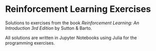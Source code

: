 # Reinforcement Learning Exercises

Solutions to exercises from the book *Reinforcement Learning: An Introduction 3rd Edition* by Sutton & Barto.

All solutions are written in Jupyter Notebooks using Julia for the programming exercises.
